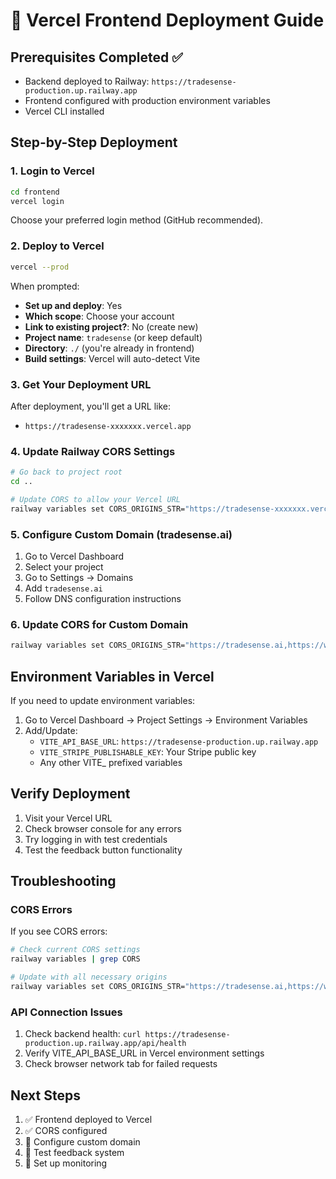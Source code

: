 # 🚀 Vercel Frontend Deployment Guide

## Prerequisites Completed ✅
- Backend deployed to Railway: `https://tradesense-production.up.railway.app`
- Frontend configured with production environment variables
- Vercel CLI installed

## Step-by-Step Deployment

### 1. Login to Vercel
```bash
cd frontend
vercel login
```
Choose your preferred login method (GitHub recommended).

### 2. Deploy to Vercel
```bash
vercel --prod
```

When prompted:
- **Set up and deploy**: Yes
- **Which scope**: Choose your account
- **Link to existing project?**: No (create new)
- **Project name**: `tradesense` (or keep default)
- **Directory**: `./` (you're already in frontend)
- **Build settings**: Vercel will auto-detect Vite

### 3. Get Your Deployment URL
After deployment, you'll get a URL like:
- `https://tradesense-xxxxxxx.vercel.app`

### 4. Update Railway CORS Settings
```bash
# Go back to project root
cd ..

# Update CORS to allow your Vercel URL
railway variables set CORS_ORIGINS_STR="https://tradesense-xxxxxxx.vercel.app,https://tradesense.vercel.app"
```

### 5. Configure Custom Domain (tradesense.ai)
1. Go to Vercel Dashboard
2. Select your project
3. Go to Settings → Domains
4. Add `tradesense.ai`
5. Follow DNS configuration instructions

### 6. Update CORS for Custom Domain
```bash
railway variables set CORS_ORIGINS_STR="https://tradesense.ai,https://www.tradesense.ai,https://tradesense.vercel.app"
```

## Environment Variables in Vercel

If you need to update environment variables:
1. Go to Vercel Dashboard → Project Settings → Environment Variables
2. Add/Update:
   - `VITE_API_BASE_URL`: `https://tradesense-production.up.railway.app`
   - `VITE_STRIPE_PUBLISHABLE_KEY`: Your Stripe public key
   - Any other VITE_ prefixed variables

## Verify Deployment

1. Visit your Vercel URL
2. Check browser console for any errors
3. Try logging in with test credentials
4. Test the feedback button functionality

## Troubleshooting

### CORS Errors
If you see CORS errors:
```bash
# Check current CORS settings
railway variables | grep CORS

# Update with all necessary origins
railway variables set CORS_ORIGINS_STR="https://tradesense.ai,https://www.tradesense.ai,https://tradesense.vercel.app,https://localhost:3000"
```

### API Connection Issues
1. Check backend health: `curl https://tradesense-production.up.railway.app/api/health`
2. Verify VITE_API_BASE_URL in Vercel environment settings
3. Check browser network tab for failed requests

## Next Steps

1. ✅ Frontend deployed to Vercel
2. ✅ CORS configured
3. 🔄 Configure custom domain
4. 🔄 Test feedback system
5. 🔄 Set up monitoring